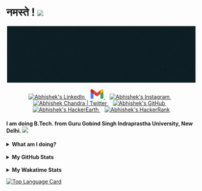 # नमस्ते ! <img src = "https://www.flaticon.com/svg/static/icons/svg/706/706761.svg" width = 25px/>

<p align = "center">
<img src = "ABHISHEK CHANDRA_2.gif" width = 500px height = 150px/>
</p>

<p align = "center">
<a href = "https://www.linkedin.com/in/abhishek-chandra-071977114/">
 <img src = "https://www.flaticon.com/svg/static/icons/svg/145/145807.svg" width = 30px alt="Abhishek's LinkedIn"/>
</a>
&nbsp;&nbsp;
<a href="https://mail.google.com/mail/?view=cm&fs=1&to=1ac23456789@gmail.com">
  <img alt="Abhishek's Gmail" width="35px" src="gmail.jpg" />
</a>
&nbsp;&nbsp;
<a href="https://www.instagram.com/_abhishekchandra/">
  <img alt="Abhishek's Instagram" width="30px" src="https://www.flaticon.com/svg/static/icons/svg/174/174855.svg" />
</a>
&nbsp;&nbsp;
<a href="https://twitter.com/abhishek2522000/">
  <img alt="Abhishek Chandra | Twitter" width="30px" src="https://www.flaticon.com/svg/static/icons/svg/733/733579.svg" />
</a>
&nbsp;&nbsp;
<a href="https://github.com/abhishekchandra2522k">
  <img alt="Abhishek's GitHub" width="30px" src="https://www.flaticon.com/svg/static/icons/svg/733/733553.svg" />
</a>
&nbsp;&nbsp;
<a href="https://www.hackerearth.com/@1ac23456789">
  <img alt="Abhishek's HackerEarth" width="30px" src="https://cdn.jsdelivr.net/npm/simple-icons@3.8.0/icons/hackerearth.svg" />
</a>
&nbsp;&nbsp;
<a href="https://www.hackerrank.com/Abhishek_Coder">
  <img alt="Abhishek's HackerRank" width="30px" src="https://cdn.jsdelivr.net/npm/simple-icons@3.8.0/icons/hackerrank.svg" />
</a>
</p>


#### I am doing B.Tech. from Guru Gobind Singh Indraprastha University, New Delhi. <img src = "https://www.flaticon.com/svg/static/icons/svg/2883/2883767.svg" width = 25px/>
<details>
 <summary><b>What am I doing?</b></summary>
 
- 🔭 I’m currently working on a Machine Learning Project. <img src = "https://www.flaticon.com/svg/static/icons/svg/2867/2867352.svg" width = 20px/>
 
-  🌱 I’m currently learning Java. <img src = "https://www.flaticon.com/svg/static/icons/svg/152/152760.svg" width=20px/>

-  :bell: I’m looking to collaborate on Data Analytics Projects. <img src = "https://www.flaticon.com/svg/static/icons/svg/38/38795.svg" width = 20px/>

-  :runner: I’m looking for help with Full Stack Development. <img src = "https://www.flaticon.com/svg/static/icons/svg/2721/2721266.svg" width = 25px/>

-  :cyclone: Knowledge fact: The GitHub is written in Ruby on Rails and Erlang programming language by its cofounders. <img src = "https://www.flaticon.com/svg/static/icons/svg/973/973033.svg" width = 20px/>
</details>

<br/>
<details>
 <summary><b>My GitHub Stats</b></summary>
<p align = "center">
<img alt="Abhishek's Github Stats" src = "https://github-readme-stats.vercel.app/api?username=abhishekchandra2522k&show_icons=true&theme=shades-of-purple" align = "center"/>
</p>

</details>

<br/>
<details>
 <summary><b>My Wakatime Stats</b></summary>
<p align = "center">
<img src = "https://github-readme-stats.vercel.app/api/wakatime?username=abhishekchandra&layout=compact&theme=shades-of-purple" alt = "abhishekchandra"/>
</p>
</details>


<p>
<a href = "https://github.com/abhishekchandra2522k/abhishekchandra2522k/blob/master/Top_Langs.md"><img src = "https://media.giphy.com/media/bH5wBWPKWHbp0Cd1UM/giphy.gif" width = 150px alt = "Top Language Card"/></a>
</p>
